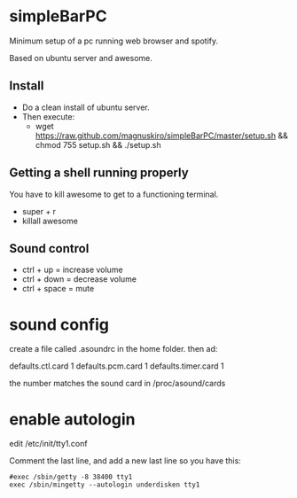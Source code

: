 simpleBarPC
===========

Minimum setup of a pc running web browser and spotify.

Based on ubuntu server and awesome. 

## Install 
* Do a clean install of ubuntu server.
* Then execute: 
  * wget https://raw.github.com/magnuskiro/simpleBarPC/master/setup.sh && chmod 755 setup.sh && ./setup.sh

## Getting a shell running properly 
You have to kill awesome to get to a functioning terminal. 

* super + r
* killall awesome

## Sound control
* ctrl + up = increase volume
* ctrl + down = decrease volume
* ctrl + space = mute

# sound config
create a file called .asoundrc in the home folder. 
then ad: 


 defaults.ctl.card 1
 defaults.pcm.card 1
 defaults.timer.card 1

the number matches the sound card in /proc/asound/cards

# enable autologin
edit /etc/init/tty1.conf

Comment the last line, and add a new last line so you have this:
```
#exec /sbin/getty -8 38400 tty1
exec /sbin/mingetty --autologin underdisken tty1
```

